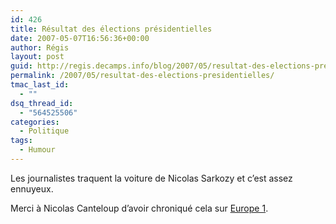 ```yaml
---
id: 426
title: Résultat des élections présidentielles
date: 2007-05-07T16:56:36+00:00
author: Régis
layout: post
guid: http://regis.decamps.info/blog/2007/05/resultat-des-elections-presidentielles/
permalink: /2007/05/resultat-des-elections-presidentielles/
tmac_last_id:
  - ""
dsq_thread_id:
  - "564525506"
categories:
  - Politique
tags:
  - Humour
---
```

Les journalistes traquent la voiture de Nicolas Sarkozy et c&rsquo;est assez ennuyeux.

Merci à Nicolas Canteloup d&rsquo;avoir chroniqué cela sur [Europe 1](http://www.europe1.fr/informations/chroniques/697254/la-revue-de-presque.html).

<img src="http://www.europe1.fr//images/pix.gif" height="10" width="1" />